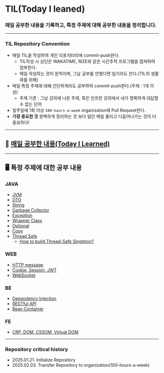 # TIL(Today I leaned)
### 매일 공부한 내용을 기록하고, 특정 주제에 대해 공부한 내용을 정리합니다.

---
### TIL Repository Convention
- 매일 TIL을 작성하여 개인 리포지터리에 commit-push한다.
  - TIL작성 시 상단은 WAKATIME, RIZE와 같은 시간추적 프로그램을 캡쳐하여 첨부한다.
  - 매일 작성하는 것이 원칙이며, 그날 공부를 안했다면 일기라도 쓴다.(TIL의 생활화를 위해)
- 매일 특정 주제에 대해 간단하게라도 공부하여 commit-push한다.(주제 : 1개 이상)
  - 주제 기준 : 그날 강의에 나온 주제, 혹은 인프런 강의에서 내가 명확하게 대답할 수 없는 단어
- 일주일에 1회 이상 ```100-hours-a-week``` organization에 Pull Request한다.
- **가장 중요한 것** 완벽하게 정리하는 것 보다 일단 매일 올리고 다듬어나가는 것이 더 중요하다!

---------------------------
## 🔗 [매일 공부한 내용(Today I Learned)](TIL_sortbyDate)

---------------------------
## 🖥 특정 주제에 대한 공부 내용

### JAVA
* [JVM](TIL_sortbyContents/JVM.md)
* [DTO](TIL_sortbyContents/DTO.md)
* [String](TIL_sortbyContents/String.md)
* [Garbage Collector](TIL_sortbyContents/Garbage_Collector.md)
* [Exception](TIL_sortbyContents/Exception.md)
* [Wrapper Class](TIL_sortbyContents/Wrapper_Class.md)
* [Optional](TIL_sortbyContents/Optional.md)
* [Copy](TIL_sortbyContents/Copy.md)
* [Thread Safe](TIL_sortbyContents/Thread_safe.md)
  * [How to build Thread-Safe Singleton?](TIL_sortbyContents/Thread_Safe_Singleton.md)

### WEB
* [HTTP message](TIL_sortbyContents/HTTP_Message.md)
* [Cookie, Session, JWT](TIL_sortbyContents/Cookie_Session_JWT.md)
* [WebSocket](TIL_sortbyContents/Websocket.md)

### BE
* [Dependency Injection](TIL_sortbyContents/Dependency_Injection.md)
* [RESTful API](TIL_sortbyContents/RESTful_API.md)
* [Bean Container](TIL_sortbyContents/Bean_Container.md)

### FE
* [CRP, DOM, CSSOM, Virtual DOM](TIL_sortbyContents/CRP_and_Virtual_DOM.md)

---
### Repository critical history
- 2025.01.21. Initialize Repository
- 2025.02.03. Transfer Repository to organization(100-hours-a-week)